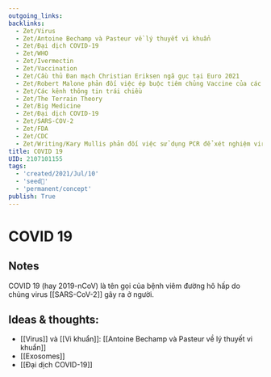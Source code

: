 ```yaml
---
outgoing_links:
backlinks:
  - Zet/Virus
  - Zet/Antoine Bechamp và Pasteur về lý thuyết vi khuẩn
  - Zet/Đại dịch COVID-19
  - Zet/WHO
  - Zet/Ivermectin
  - Zet/Vaccination
  - Zet/Cầu thủ Đan mạch Christian Eriksen ngã gục tại Euro 2021
  - Zet/Robert Malone phản đối việc ép buộc tiêm chủng Vaccine của các chính phủ
  - Zet/Các kênh thông tin trái chiều
  - Zet/The Terrain Theory
  - Zet/Big Medicine
  - Zet/Đại dịch COVID-19
  - Zet/SARS-COV-2
  - Zet/FDA
  - Zet/CDC
  - Zet/Writing/Kary Mullis phản đối việc sử dụng PCR để xét nghiệm virus HIV
title: COVID 19
UID: 2107101155
tags:
  - 'created/2021/Jul/10'
  - 'seed🥜'
  - 'permanent/concept'
publish: True
---
```

# COVID 19

## Notes
COVID 19 (hay 2019-nCoV) là tên gọi của bệnh viêm đường hô hấp do chủng virus [[SARS-CoV-2]] gây ra ở người.

## Ideas & thoughts:
- [[Virus]] và [[Vi khuẩn]]: [[Antoine Bechamp và Pasteur về lý thuyết vi khuẩn]]
- [[Exosomes]]
- [[Đại dịch COVID-19]]
